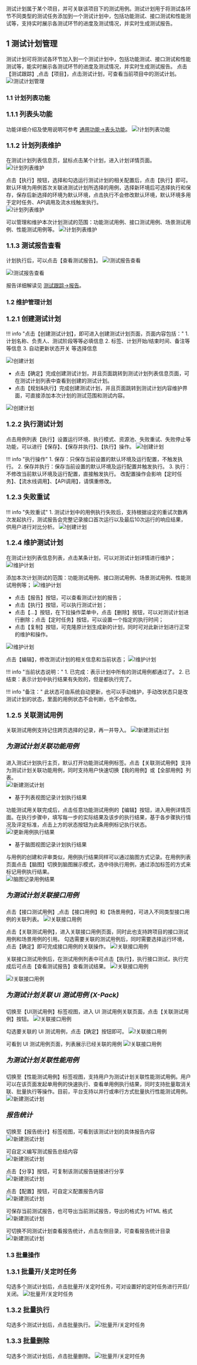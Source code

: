 测试计划属于某个项目，并可关联该项目下的测试用例。测试计划用于将测试各环节不同类型的测试任务添加到一个测试计划中，包括功能测试、接口测试和性能测试等，支持实时展示各测试环节的进度及测试情况，并实时生成测试报告。

## 1 测试计划管理
测试计划可将测试各环节加入到一个测试计划中，包括功能测试、接口测试和性能测试等，能实时展示各测试环节的进度及测试情况，并实时生成测试报告。
点击【测试跟踪】,点击【项目】，点击测试计划，可查看当前项目中的测试计划。<br>
![!测试计划管理](../../img/track/测试计划管理.png)

### 1.1 计划列表功能
#### <font size=4> 1.1.1 列表头功能 </font> 
功能详细介绍及使用说明可参考 [通用功能->表头功能](../../general/#6)。
![!计划列表功能](../../img/track/测试计划-列表头功能.png)

#### <font size=4> 1.1.2 计划列表维护 </font>
在测试计划列表信息页，鼠标点击某个计划，进入计划详情页面。
![!计划列表维护](../../img/track/计划列表维护1.png) 

点击【执行】按钮，选择和勾选运行测试计划的相关配置后，点击【执行】即可。默认环境为用例首次关联进测试计划所选择的用例，选择新环境后可选择执行和保存，保存后新选择的环境为默认环境，点击执行不会修改默认环境，默认环境多用于定时任务、API调用及流水线触发执行。<br>
![!计划列表维护](../../img/track/测试计划区分环境.png)

可以管理和维护本次计划测试的范围：功能测试用例、接口测试用例、场景测试用例、性能测试用例等。
![!计划列表维护](../../img/track/计划列表维护2.png) 

#### <font size=4> 1.1.3 测试报告查看 </font> 
计划执行后，可以点击【查看测试报告】。
![!测试报告查看](../../img/track/查看测试报告.png) 

![!测试报告查看](../../img/track/查看测试计划报告.png)

报告详细解读见 [测试跟踪->报告](../test_report/)。

### 1.2 维护管理计划
#### <font size=4> 1.2.1 创建测试计划 </font>

!!! info "点击【创建测试计划】，即可进入创建测试计划页面，页面内容包括："
    1. 计划名称、负责人、测试阶段等等必填信息
    2. 标签、计划开始/结束时间、备注等等信息
    3. 自动更新状态开关 等选择信息
    
![!创建计划](../../img/track/创建测试计划1.png) 

- 点击【确定】完成创建测试计划，并且页面跳转到测试计划列表信息页面，可在测试计划列表中查看到创建的测试计划。
- 点击【规划&执行】完成创建测试计划，并且页面跳转到测试计划内容维护界面，可直接添加本次计划的测试范围和测试内容。

![!创建计划](../../img/track/创建测试计划3.png) 

#### <font size=4> 1.2.2 执行测试计划 </font>
点击用例列表【执行】设置运行环境、执行模式、资源池、失败重试、失败停止等功能，可以进行【保存】、【保存并执行】、【执行】操作。
![!创建计划](../../img/track/执行测试计划.png) 

!!! info "执行操作"
    1. 保存：只保存当前设置的默认环境及运行配置，不触发执行。
    2. 保存并执行：保存当前设置的默认环境及运行配置并触发执行。
    3. 执行：不修改当前默认环境及运行配置，直接触发执行。
    改配置操作会影响【定时任务】、【流水线调用】、【API调用】，请慎重修改。

#### <font size=4> 1.2.3 失败重试 </font>
!!! info "失败重试"
    1. 测试计划中的用例执行失败后，支持根据设定的重试次数再次发起执行，测试报告会完整记录接口首次运行以及最后10次运行的响应结果，供用户进行对比分析。
![!创建计划](../../img/track/查看失败重试请求.png) 


#### <font size=4> 1.2.4 维护测试计划 </font>
在测试计划列表信息列表，点击某条计划，可以对测试计划详情进行维护；
![!维护计划](../../img/track/维护计划1.png) 

添加本次计划测试的范围：功能测试用例、接口测试用例、场景测试用例、性能测试用例等；
![!维护计划](../../img/track/维护计划2.png) 

- 点击【报告】按钮，可以查看测试计划的报告；
- 点击【执行】按钮，可以执行测试计划；
- 点击【...】按钮，在下拉操作菜单中，点击【删除】按钮，可以对测试计划进行删除；点击【定时任务】按钮，可以设置一个指定的执行时间；
- 点击【复制】按钮，可克隆原计划生成新的计划，同时可对此新计划进行正常的维护和操作。

![!维护计划](../../img/track/维护计划4.png) 

点击【编辑】，修改测试计划的相关信息和当前状态；
![!维护计划](../../img/track/维护计划5.png) 

!!! info "当前状态说明："
    1. 已完成：表示计划中所有的测试用例都通过了。
    2. 已结束：表示计划中执行结果有失败的，但是都执行完了。
    
!!! info "备注："
    此状态可由系统自动更新，也可以手动维护，手动改状态只是改测试计划的状态，里面的用例状态不会判断，也不会修改。

#### <font size=4> 1.2.5 关联测试用例 </font>
关联测试用例支持记住跨页选择的记录，再一并导入。
![!新建测试计划](../../img/track/跨页选择进行导入.png)

##### <font size=4> 为测试计划关联功能用例</font>	
进入测试计划执行主页，默认打开功能测试用例标签。点击【关联测试用例】支持为测试计划关联功能用例，同时支持用户快速切换【我的用例】或【全部用例】列表。<br>
![!新建测试计划](../../img/track/切换用例列表.png)

- 基于列表视图记录计划执行结果

功能测试用关联完成后，点击任意功能测试用例的【编辑】按钮，进入用例详情页面。在执行步骤中，填写每一步的实际结果及该步的执行结果，基于各步骤执行情况及评定标准，点击上方的状态按钮为此条用例标记执行状态。<br>
![!更新用例执行结果](../../img/track/更新用例执行结果.png)

- 基于脑图视图记录计划执行结果

与用例的创建和评审类似，用例执行结果同样可以通过脑图方式记录。在用例列表页面点击【脑图】切换到脑图展示模式，选中待执行用例，通过添加标签的方式来标记用例执行结果。<br>
![!脑图记录用例结果](../../img/track/脑图记录用例结果.png)

##### <font size=4> 为测试计划关联接口用例 </font>		
点击【接口测试用例】,点击【接口用例】和【场景用例】，可进入不同类型接口用例的关联列表。
![!关联接口用例](../../img/track/关联接口用例1.png)

点击【关联测试用例】，进入关联接口用例页面，同时此也支持跨项目的接口测试用例和场景用例的引用。
勾选需要关联的测试用例后，同时需要选择运行环境，点击【确定】即可完成接口用例的关联操作。
![!关联接口用例](../../img/track/关联接口用例2.png)

关联接口测试用例后，在测试用例列表中可点击【执行】，执行接口测试，执行完成后可点击【查看测试报告】查看测试结果。
![!关联接口用例](../../img/track/关联接口用例4.png)

![!关联接口用例](../../img/track/关联接口用例5.png)

##### <font size=4> 为测试计划关联 UI 测试用例 (X-Pack)</font>		
切换至【UI测试用例】标签视图，进入 UI 测试用例关联页面，点击【关联测试用例】按钮。
![!关联接口用例](../../img/track/关联UI测试用例1.png)

勾选要关联的 UI 测试用例，点击【确定】按钮即可。
![!关联接口用例](../../img/track/关联UI测试用例2.png)

可看到 UI 测试用例页面，列表展示已经关联的用例
![!关联接口用例](../../img/track/关联UI测试用例3.png)

##### <font size=4> 为测试计划关联性能用例 </font>		
切换至【性能测试用例】标签视图，支持用户为测试计划关联性能测试用例。用户可以在该页面发起单用例的快速执行、查看单用例执行结果，同时支持批量取消关联、批量执行等操作。目前，平台支持以并行或串行方式批量执行性能测试用例。<br>
![!新建测试计划](../../img/track/测试计划关联性能用例.png)

##### <font size=4> 报告统计 </font>	
切换至【报告统计】标签视图，可看到该测试计划的具体报告内容<br>
![!新建测试计划](../../img/track/测试计划报告统计.png)

可自定义编写测试报告总结内容 <br>
![!新建测试计划](../../img/track/测试计划报告统计编写总结.png)

点击【分享】按钮，可复制该测试报告链接进行分享<br>
![!新建测试计划](../../img/track/测试计划报告分享链接.png)

点击【配置】按钮，可自定义配置报告内容<br>
![!新建测试计划](../../img/track/测试计划报告统计配置.png)

可保存当前测试报告，也可导出当前测试报告，导出的格式为 HTML 格式<br>
![!新建测试计划](../../img/track/测试计划报告保存导出.png)

可切换不同测试计划查看报告统计，点击左侧目录，可查看报告统计目录<br>
![!新建测试计划](../../img/track/测试计划报告目录.png)

### 1.3 批量操作
#### <font size=4> 1.3.1 批量开/关定时任务 </font>
勾选多个测试计划后，点击批量开/关定时任务，可对设置好的定时任务进行开启/关闭。
![!批量开/关定时任务](../../img/track/批量开关定时任务.png)	

#### <font size=4> 1.3.2 批量执行 </font>
勾选多个测试计划后，点击批量执行。
![!批量开/关定时任务](../../img/track/批量执行.png)	

#### <font size=4> 1.3.3 批量删除 </font>
勾选多个测试计划后，点击批量删除。
![!批量开/关定时任务](../../img/track/批量删除.png)	